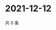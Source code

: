 # 2021-12-12

共 0 条

<!-- BEGIN WEIBO -->
<!-- 最后更新时间 Sun Dec 12 2021 15:14:14 GMT+0800 (China Standard Time) -->

<!-- END WEIBO -->
